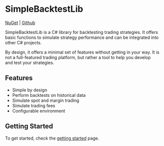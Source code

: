 # SimpleBacktestLib

[NuGet](https://www.nuget.org/packages/SimpleBacktestLib) | [Github](https://github.com/NotCoffee418/SimpleBacktestLib)


SimpleBacktestLib is a C# library for backtesting trading strategies. It offers basic functions to simulate strategy performance and can be integrated into other C# projects.

By design, it offers a minimal set of features without getting in your way. It is not a full-featured trading platform, but rather a tool to help you develop and test your strategies.

## Features
- Simple by design
- Perform backtests on historical data 
- Simulate spot and margin trading
- Simulate trading fees
- Configurable environment

## Getting Started
To get started, check the [getting started](getting-started.md) page.